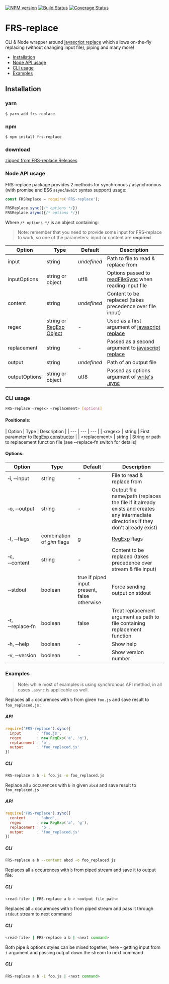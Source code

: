 [![NPM version](https://img.shields.io/npm/v/frs-replace.svg?style=flat)](https://www.npmjs.com/package/frs-replace)
[![Build Status](https://travis-ci.org/FRSource/FRS-replace.svg?branch=master)](https://travis-ci.org/FRSource/FRS-replace)
[![Coverage Status](https://coveralls.io/repos/github/FRSource/FRS-replace/badge.svg?branch=master)](https://coveralls.io/github/FRSource/FRS-replace?branch=master)
# FRS-replace

CLI & Node wrapper around [javascript replace](https://developer.mozilla.org/en-US/docs/Web/JavaScript/Reference/Global_Objects/String/replace) which allows on-the-fly replacing (without changing input file), piping and many more!

* [Installation](#installation)
* [Node API usage](#node-api-usage)
* [CLI usage](#cli-usage)
* [Examples](#examples)

## Installation
### yarn
```
$ yarn add frs-replace
```

### npm
```
$ npm install frs-replace
```

### download
[zipped from FRS-replace Releases](https://github.com/FRSource/FRS-replace/releases)

### Node API usage

FRS-replace package provides 2 methods for synchronous / asynchronous (with promise and ES6 `async`/`await` syntax support) usage:

```javascript
const FRSReplace = require('FRS-replace');

FRSReplace.sync({/* options */})
FRSReplace.async({/* options */})
```

Where `/* options */` is an object containing:
> Note: remember that you need to provide some input for FRS-replace to work, so one of the parameters: input or content are **required**

| Option | Type | Default | Description |
  | --- | --- | --- | --- |
  | input | string | *undefined* | Path to file to read & replace from |
  | inputOptions | string or object | utf8 | Options passed to [readFileSync](https://nodejs.org/api/fs.html#fs_fs_readfilesync_path_options) when reading input file |
  | content    | string | *undefined* | Content to be replaced (takes precedence over file input) |
  | regex    | string or [RegExp Object](https://developer.mozilla.org/en-US/docs/Web/JavaScript/Reference/Global_Objects/RegExp#Syntax)| *-* | Used as a first argument of [javascript replace](https://developer.mozilla.org/en-US/docs/Web/JavaScript/Reference/Global_Objects/String/replace#Syntax) |
  | replacement  | string | *-* | Passed as a second argument to [javascript replace](https://developer.mozilla.org/en-US/docs/Web/JavaScript/Reference/Global_Objects/String/replace#Syntax) |
  | output | string | *undefined* | Path of an output file |
  | outputOptions  | string or object | utf8 | Passed as options argument of [write's .sync](https://www.npmjs.com/package/write#sync) |

### CLI usage

```bash
FRS-replace <regex> <replacement> [options]
```

#### Positionals:                             
  | Option | Type | Description |
    | --- | --- | --- |
    | \<regex\>       | string | First parameter to [RegExp constructor](https://developer.mozilla.org/en-US/docs/Web/JavaScript/Reference/Global_Objects/RegExp#Syntax) |
    | \<replacement\> | string | String or path to replacement function file (see &#8209;&#8209;replace&#8209;fn switch for details) 

#### Options:
  | Option | Type | Default | Description |
  | --- | --- | --- | --- |
  |&#8209;i, &#8209;&#8209;input       | string | *-* | File to read & replace from |
  | &#8209;o, &#8209;&#8209;output     | string | *-* | Output file name/path (replaces the file if it already exists and creates any intermediate directories if they don't already exist) |
  | &#8209;f, &#8209;&#8209;flags | combination of *gim* flags | g | [RegExp](https://developer.mozilla.org/en-US/docs/Web/JavaScript/Reference/Global_Objects/RegExp#Syntax) flags |
  | &#8209;c, &#8209;&#8209;content    | string | *-* | Content to be replaced (takes precedence over stream & file input) |
  | &#8209;&#8209;stdout  | boolean | true if piped input present, false otherwise | Force sending output on stdout |
  | &#8209;r, &#8209;&#8209;replace&#8209;fn | boolean | false | Treat replacement argument as path to file containing replacement function |
  | &#8209;h, &#8209;&#8209;help  | boolean | *-* | Show help |
  | &#8209;v, &#8209;&#8209;version  | boolean | *-* | Show version number |

### Examples

> Note: while most of examples is using synchronous API method, in all cases `.async` is applicable as well.

Replaces all `a` occurences with `b` from given `foo.js` and save result to `foo_replaced.js` :

##### API
```javascript
require('FRS-replace').sync({
  input       : 'foo.js',
  regex       : new RegExp('a', 'g'),
  replacement : 'b',
  output      : 'foo_replaced.js'
})
```

##### CLI
```bash
FRS-replace a b -i foo.js -o foo_replaced.js
```

Replace all `a` occurences with `b` in given `abcd` and save result to `foo_replaced.js`

##### API
```javascript
require('FRS-replace').sync({
  content     : 'abcd',
  regex       : new RegExp('a', 'g'),
  replacement : 'b',
  output      : 'foo_replaced.js'
})
```

##### CLI
```bash
FRS-replace a b --content abcd -o foo_replaced.js
```

Replaces all `a` occurences with `b` from piped stream and save it to output file:

##### CLI
```bash
<read-file> | FRS-replace a b > <output file path>
```
 
Replaces all `a` occurences with `b` from piped stream and pass it through `stdout` stream to next command

##### CLI
```bash
<read-file> | FRS-replace a b | <next command>
```

Both pipe & options styles can be mixed together, here - getting input from `i` argument and passing output down the stream to next command

##### CLI
```bash
FRS-replace a b -i foo.js | <next command>
```



